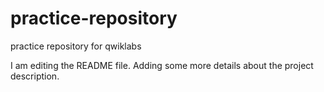 # practice-repository
practice repository for qwiklabs

I am editing the README file. Adding some more details about the project description.
